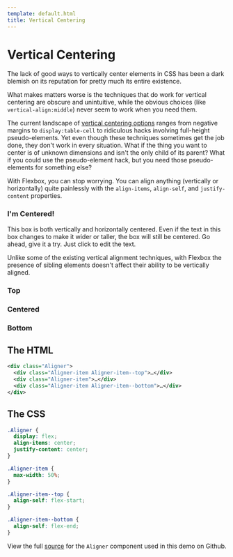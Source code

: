 ```yaml
---
template: default.html
title: Vertical Centering
---
```


<h1>Vertical Centering</h1>

<p>The lack of good ways to vertically center elements in CSS has been a dark blemish on its reputation for pretty much its entire existence.</p>

<p>What makes matters worse is the techniques that do work for vertical centering are obscure and unintuitive, while the obvious choices (like <code>vertical-align:middle</code>) never seem to work when you need them.</p>

<p>The current landscape of <a href="http://css-tricks.com/centering-in-the-unknown/">vertical centering options</a> ranges from negative margins to <code>display:table-cell</code> to ridiculous hacks involving full-height pseudo-elements. Yet even though these techniques sometimes get the job done, they don't work in every situation. What if the thing you want to center is of unknown dimensions and isn't the only child of its parent? What if you could use the pseudo-element hack, but you need those pseudo-elements for something else?</p>

<p>With Flexbox, you can stop worrying. You can align anything (vertically or horizontally) quite painlessly with the <code>align-items</code>, <code>align-self</code>, and <code>justify-content</code> properties.</p>

<div class="Demo Aligner">

  <div class="Demo Aligner-item Aligner-item--fixed">
    <h3 class="Demo-title">I'm Centered!</h3>
    <p contenteditable="true">This box is both vertically and horizontally centered. Even if the text in this box changes to make it wider or taller, the box will still be centered. Go ahead, give it a try. Just click to edit the text.</p>
  </div>

</div>

<p>Unlike some of the existing vertical alignment techniques, with Flexbox the presence of sibling elements doesn't affect their ability to be vertically aligned.</p>

<div class="Demo Aligner">

  <div class="Demo Aligner-item Aligner-item--top">
    <h3 class="Demo-title">Top</h3>
  </div>
  <div class="Demo Aligner-item">
    <h3 class="Demo-title">Centered</h3>
  </div>
  <div class="Demo Aligner-item Aligner-item--bottom">
    <h3 class="Demo-title">Bottom</h3>
  </div>

</div>

<h2>The HTML</h2>

```xml
<div class="Aligner">
  <div class="Aligner-item Aligner-item--top">…</div>
  <div class="Aligner-item">…</div>
  <div class="Aligner-item Aligner-item--bottom">…</div>
</div>
```

<h2>The CSS</h2>

```css
.Aligner {
  display: flex;
  align-items: center;
  justify-content: center;
}

.Aligner-item {
  max-width: 50%;
}

.Aligner-item--top {
  align-self: flex-start;
}

.Aligner-item--bottom {
  align-self: flex-end;
}
```

<p class="u-smaller">View the full <a href="https://github.com/philipwalton/solved-by-flexbox/blob/master/_sass/components/_aligner.scss">source</a> for the <code>Aligner</code> component used in this demo on Github.</p>
